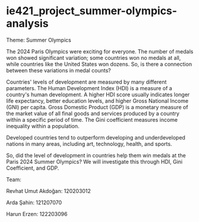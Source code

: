 # ie421_project_summer-olympics-analysis

Theme: Summer Olympics

The 2024 Paris Olympics were exciting for everyone. The number of medals won showed significant variation; some countries won no medals at all, while countries like the United States won dozens. So, is there a connection between these variations in medal counts?

Countries' levels of development are measured by many different parameters. The Human Development Index (HDI) is a measure of a country's human development. A higher HDI score usually indicates longer life expectancy, better education levels, and higher Gross National Income (GNI) per capita. Gross Domestic Product (GDP) is a monetary measure of the market value of all final goods and services produced by a country within a specific period of time. The Gini coefficient measures income inequality within a population.

Developed countries tend to outperform developing and underdeveloped nations in many areas, including art, technology, health, and sports.

So, did the level of development in countries help them win medals at the Paris 2024 Summer Olympics? We will investigate this through HDI, Gini Coefficient, and GDP.


Team: 

Revhat Umut Akdoğan: 120203012

Arda Şahin: 121207070

Harun Erzen: 122203096

